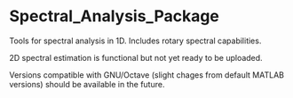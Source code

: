 # Spectral_Analysis_Package
Tools for spectral analysis in 1D. Includes rotary spectral capabilities.

2D spectral estimation is functional but not yet ready to be uploaded.

Versions compatible with GNU/Octave (slight chages from default MATLAB versions) should be available in the future.
